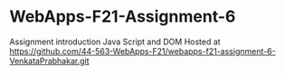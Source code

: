 # WebApps-F21-Assignment-6
Assignment introduction Java Script and DOM
Hosted at https://github.com/44-563-WebApps-F21/webapps-f21-assignment-6-VenkataPrabhakar.git
